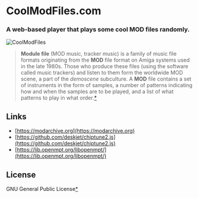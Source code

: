 # CoolModFiles.com

### A web-based player that plays some cool MOD files randomly.
![CoolModFiles](https://user-images.githubusercontent.com/24392180/86676327-2962d800-c003-11ea-8e8f-6ebceebd78fb.png)

> **Module file** (MOD music, tracker music) is a family of music file formats originating from the **MOD** file format on Amiga systems used in the late 1980s. Those who produce these files (using the software called music trackers) and listen to them form the worldwide MOD scene, a part of the _demoscene_ subculture. 
A **MOD** file contains a set of instruments in the form of samples, a number of patterns indicating how and when the samples are to be played, and a list of what patterns to play in what order.[*](https://en.wikipedia.org/wiki/Module_file)


## Links

* [https://modarchive.org](https://modarchive.org)
* [https://github.com/deskjet/chiptune2.js](https://github.com/deskjet/chiptune2.js)
* [https://lib.openmpt.org/libopenmpt/](https://lib.openmpt.org/libopenmpt/)

## License

GNU General Public License[*](https://www.gnu.org/licenses/gpl.txt)